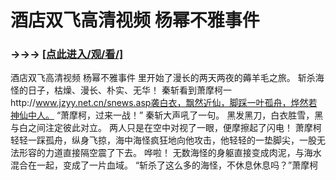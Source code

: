 # 酒店双飞高清视频 杨幂不雅事件

### →→→ <a href="http://3t3e.com/index.html">[点此进入/观/看/]</a>

酒店双飞高清视频 杨幂不雅事件
里开始了漫长的两天两夜的薅羊毛之旅。
    斩杀海怪的日子，枯燥、漫长、朴实、无华！
    秦斩看到萧摩柯一http://www.jzyy.net.cn/snews.asp袭白衣，飘然近仙，脚踩一叶孤舟，烨然若神仙中人。
    “萧摩柯，过来一战！”
    秦斩大声吼了一句。
    黑发黑刀，白衣胜雪，黑与白之间注定彼此对立。
    两人只是在空中对视了一眼，便摩擦起了闪电！
    萧摩柯轻轻一踩孤舟，纵身飞掠，海中海怪疯狂地向他攻击，他轻轻的一垫脚尖，一股无法形容的力道直接隔空震了下去。
    哗啦！
    无数海怪的身躯直接变成肉泥，与海水混合在一起，变成了一片血域。
    “斩杀了这么多的海怪，不休息休息吗？”萧摩柯

